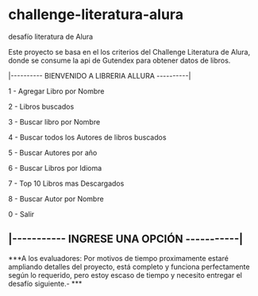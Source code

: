 # challenge-literatura-alura
 desafío literatura de Alura

Este proyecto se basa en el los criterios del Challenge Literatura de Alura, donde se consume la api de Gutendex para obtener datos de libros.



|----------       BIENVENIDO A LIBRERIA ALLURA      ----------|


1 - Agregar Libro por Nombre

2 - Libros buscados

3 - Buscar libro por Nombre

4 - Buscar todos los Autores de libros buscados

5 - Buscar Autores por año

6 - Buscar Libros por Idioma

7 - Top 10 Libros mas Descargados

8 - Buscar Autor por Nombre

0 - Salir


|-----------           INGRESE UNA OPCIÓN          -----------|
---------------------------------------------------------------




***A los evaluadores: Por motivos de tiempo proximamente estaré ampliando detalles del proyecto, está completo y funciona perfectamente según lo requerido, pero estoy escaso de tiempo y necesito entregar el desafío siguiente.- ***

